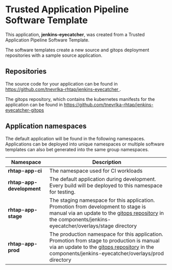 # Trusted Application Pipeline Software Template

This application, **jenkins-eyecatcher**, was created from a Trusted Application Pipeline Software Template.

The software templates create a new source and gitops deployment repositories with a sample source application. 

## Repositories

The source code for your application can be found in [https://github.com/tnevrlka-rhtap/jenkins-eyecatcher ](https://github.com/tnevrlka-rhtap/jenkins-eyecatcher ).
 
The gitops repository, which contains the kubernetes manifests for the application can be found in 
[https://github.com/tnevrlka-rhtap/jenkins-eyecatcher-gitops ](https://github.com/tnevrlka-rhtap/jenkins-eyecatcher-gitops ) 

## Application namespaces 

The default application will be found in the following namespaces. Applications can be deployed into unique namespaces or multiple software templates can also bet generated into the same group namespaces.  

|  Namespace   |  Description   |  
| -------- | -------- |
| **rhtap-app-ci** | The namespace used for CI workloads |
| **rhtap-app-development** | The default application during development. Every build will be deployed to this namespace for testing. |
| **rhtap-app-stage** | The staging namespace for this application. Promotion from development to stage is manual via an update to the [gitops repository](https://github.com/tnevrlka-rhtap/jenkins-eyecatcher-gitops ) in the components/jenkins-eyecatcher/overlays/stage directory |
| **rhtap-app-prod** | The production namespace for this application. Promotion from stage to production is manual via an update to the [gitops repository](https://github.com/tnevrlka-rhtap/jenkins-eyecatcher-gitops ) in the components/jenkins-eyecatcher/overlays/prod directory |